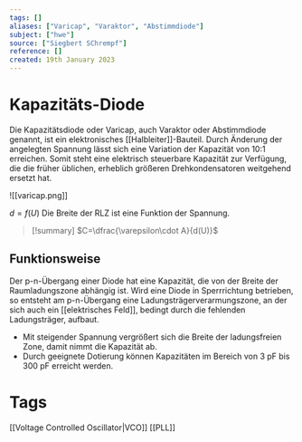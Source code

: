 ```yaml
---
tags: []
aliases: ["Varicap", "Varaktor", "Abstimmdiode"]
subject: ["hwe"]
source: ["Siegbert SChrempf"]
reference: []
created: 19th January 2023
---
```


# Kapazitäts-Diode
Die Kapazitätsdiode oder Varicap, auch Varaktor oder Abstimmdiode genannt, ist ein elektronisches [[Halbleiter]]-Bauteil.
Durch Änderung der angelegten Spannung lässt sich eine Variation der Kapazität von 10:1 erreichen.
Somit steht eine elektrisch steuerbare Kapazität zur Verfügung, die die früher üblichen, erheblich größeren Drehkondensatoren weitgehend ersetzt hat.

![[varicap.png]]

$d = f(U)$
Die Breite der RLZ ist eine Funktion der Spannung.

>[!summary] $C=\dfrac{\varepsilon\cdot A}{d(U)}$

## Funktionsweise
Der p-n-Übergang einer Diode hat eine Kapazität, die von der Breite der Raumladungszone abhängig ist. Wird eine Diode in Sperrrichtung betrieben, so entsteht am p-n-Übergang eine Ladungsträgerverarmungszone, an der sich auch ein [[elektrisches Feld]], bedingt durch die fehlenden Ladungsträger, aufbaut.

- Mit steigender Spannung vergrößert sich die Breite der ladungsfreien Zone, damit nimmt die Kapazität ab.
- Durch geeignete Dotierung können Kapazitäten im Bereich von 3 pF bis 300 pF erreicht werden.


# Tags
[[Voltage Controlled Oscillator|VCO]]
[[PLL]]